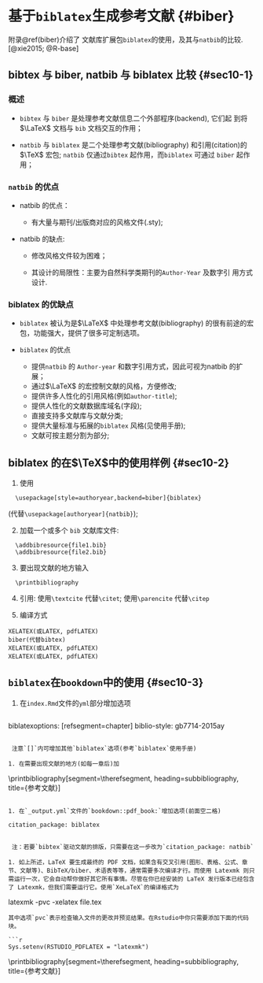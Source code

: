 # 基于`biblatex`生成参考文献 {#biber}

附录\@ref(biber)介绍了 文献库扩展包`biblatex`的使用，及其与`natbib`的比较. [@xie2015; @R-base]

## bibtex 与 biber, natbib 与 biblatex 比较 {#sec10-1}

### 概述 

- `bibtex` 与 `biber` 是处理参考文献信息二个外部程序(backend), 它们起
到将$\LaTeX$ 文档与 `bib` 文档交互的作用；

- `natbib` 与 `biblatex` 是二个处理参考文献(bibliography) 和引用(citation)的$\TeX$ 宏包; `natbib` 仅通过`bibtex` 起作用，而`biblatex` 可通过
 `biber` 起作用；

### `natbib` 的优点

- natbib 的优点：

  - 有大量与期刊/出版商对应的风格文件(.sty);

- natbib 的缺点:

  - 修改风格文件较为困难；

  - 其设计的局限性：主要为自然科学类期刊的`Author-Year` 及数字引
用方式设计.

### biblatex 的优缺点

- `biblatex` 被认为是$\LaTeX$ 中处理参考文献(bibliography) 的很有前途的宏包，功能强大，提供了很多可定制选项。

- `biblatex` 的优点

  - 提供`natbib` 的 `Author-year` 和数字引用方式，因此可视为natbib
的扩展；
  - 通过$\LaTeX$ 的宏控制文献的风格，方便修改;
  - 提供许多人性化的引用风格(例如`author-title`);
  - 提供人性化的文献数据库域名(字段);
  - 直接支持多文献库与文献分类;
  - 提供大量标准与拓展的`biblatex` 风格(见使用手册);
  - 文献可按主题分割为部分;

## biblatex 的在$\TeX$中的使用样例 {#sec10-2}

1. 使用

```
  \usepackage[style=authoryear,backend=biber]{biblatex}
```

(代替`\usepackage[authoryear]{natbib}`);

2. 加载一个或多个 `bib` 文献库文件:

```
  \addbibresource{file1.bib}    
  \addbibresource{file2.bib}
```

3. 要出现文献的地方输入

```
  \printbibliography
```

4. 引用: 使用`\textcite` 代替`\citet`; 使用`\parencite` 代替`\citep`

5. 编译方式

```
XELATEX(或LATEX, pdfLATEX)
biber(代替bibtex)
XELATEX(或LATEX, pdfLATEX)
XELATEX(或LATEX, pdfLATEX)
```

## `biblatex`在`bookdown`中的使用 {#sec10-3}

1. 在`index.Rmd`文件的`yml`部分增加选项

   ```
biblatexoptions: [refsegment=chapter]
biblio-style: gb7714-2015ay
   ```
  
    注意`[]`内可增加其他`biblatex`选项(参考`biblatex`使用手册)

1. 在需要出现文献的地方(如每一章后)加

   ```
   \printbibliography[segment=\therefsegment, heading=subbibliography, title={参考文献}]
   ```

1. 在`_output.yml`文件的`bookdown::pdf_book:`增加选项(前面空二格)

   ```
    citation_package: biblatex
   ```

    注：若要`bibtex`驱动文献的排版，只需要在这一步改为`citation_package: natbib`

1. 如上所述，LaTeX 要生成最终的 PDF 文档，如果含有交叉引用(图形、表格、公式、章节、文献等)、BibTeX/biber、术语表等等，通常需要多次编译才行。而使用 Latexmk 则只需运行一次，它会自动帮你做好其它所有事情。尽管在你已经安装的 LaTeX 发行版本已经包含了 Latexmk，但我们需要运行它。使用`XeLaTeX`的编译格式为
```
latexmk -pvc -xelatex file.tex
```
其中选项`pvc`表示检查输入文件的更改并预览结果。在Rstudio中你只需要添加下面的代码块。

```r
Sys.setenv(RSTUDIO_PDFLATEX = "latexmk")
```



\printbibliography[segment=\therefsegment, heading=subbibliography, title={参考文献}]

